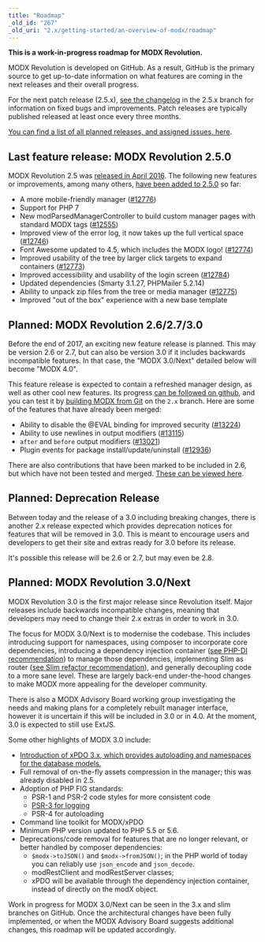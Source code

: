 ```yaml
---
title: "Roadmap"
_old_id: "267"
_old_uri: "2.x/getting-started/an-overview-of-modx/roadmap"
---
```


 **This is a work-in-progress roadmap for MODX Revolution.**

 MODX Revolution is developed on GitHub. As a result, GitHub is the primary source to get up-to-date information on what features are coming in the next releases and their overall progress. [](https://github.com/modxcms/revolution/milestones)

 For the next patch release (2.5.x), [see the changelog](https://github.com/modxcms/revolution/blob/2.5.x/core/docs/changelog.txt) in the 2.5.x branch for information on fixed bugs and improvements. Patch releases are typically published released at least once every three months.

 [You can find a list of all planned releases, and assigned issues, here](https://github.com/modxcms/revolution/milestones).

Last feature release: MODX Revolution 2.5.0
-------------------------------------------

 MODX Revolution 2.5 was [released in April 2016](https://modx.com/blog/2016/04/21/modx-revolution-2.5/). The following new features or improvements, among many others, [have been added to 2.5.0](https://github.com/modxcms/revolution/issues?q=milestone%3Av2.5.0-pl+is%3Aclosed) so far:

- A more mobile-friendly manager ([\#12776](https://github.com/modxcms/revolution/pull/12776))
- Support for PHP 7
- New modParsedManagerController to build custom manager pages with standard MODX tags ([\#12555](https://github.com/modxcms/revolution/pull/12555))
- Improved view of the error log, it now takes up the full vertical space ([\#12746](https://github.com/modxcms/revolution/pull/12746))
- Font Awesome updated to 4.5, which includes the MODX logo! ([\#12774](https://github.com/modxcms/revolution/pull/12774))
- Improved usability of the tree by larger click targets to expand containers ([\#12773](https://github.com/modxcms/revolution/pull/12773))
- Improved accessibility and usability of the login screen ([\#12784](https://github.com/modxcms/revolution/pull/12784))
- Updated dependencies (Smarty 3.1.27, PHPMailer 5.2.14)
- Ability to unpack zip files from the tree or media manager ([\#12775](https://github.com/modxcms/revolution/pull/12775))
- Improved "out of the box" experience with a new base template

Planned: MODX Revolution 2.6/2.7/3.0
------------------------------------

Before the end of 2017, an exciting new feature release is planned. This may be version 2.6 or 2.7, but can also be version 3.0 if it includes backwards incompatible features. In that case, the "MODX 3.0/Next" detailed below will become "MODX 4.0".

This feature release is expected to contain a refreshed manager design, as well as other cool new features. Its progress [can be followed on github](https://github.com/modxcms/revolution/issues?q=is%3Aclosed+milestone%3Av2.6.0), and you can test it by [building MODX from Git](https://docs.modx.com/revolution/2.x/getting-started/installation/git-installation) on the `2.x` branch. Here are some of the features that have already been merged:

- Ability to disable the @EVAL binding for improved security ([\#13224](https://github.com/modxcms/revolution/pull/13224))
- Ability to use newlines in output modifiers ([\#13115](https://github.com/modxcms/revolution/pull/13115))
- `after` and `before` output modifiers ([\#13021](https://github.com/modxcms/revolution/pull/13021))
- Plugin events for package install/update/uninstall ([\#12936](https://github.com/modxcms/revolution/pull/12936))

 There are also contributions that have been marked to be included in 2.6, but which have not been tested and merged. [These can be viewed here](https://github.com/modxcms/revolution/pulls?q=is%3Aopen+is%3Apr+milestone%3Av2.6.0).

Planned: Deprecation Release
----------------------------

 Between today and the release of a 3.0 including breaking changes, there is another 2.x release expected which provides deprecation notices for features that will be removed in 3.0. This is meant to encourage users and developers to get their site and extras ready for 3.0 before its release.

 It's possible this release will be 2.6 or 2.7, but may even be 2.8.

Planned: MODX Revolution 3.0/Next
---------------------------------

 MODX Revolution 3.0 is the first major release since Revolution itself. Major releases include backwards incompatible changes, meaning that developers may need to change their 2.x extras in order to work in 3.0.

 The focus for MODX 3.0/Next is to modernise the codebase. This includes introducing support for namespaces, using composer to incorporate core dependencies, introducing a dependency injection container ([see PHP-DI recommendation](https://github.com/modxcms/mab-recommendations/blob/master/php-di-adoption.md)) to manage those dependencies, implementing Slim as router ([see Slim refactor recommendation](https://github.com/modxcms/mab-recommendations/blob/master/slim-refactor.md)), and generally decoupling code to a more sane level. These are largely back-end under-the-hood changes to make MODX more appealing for the developer community.

 There is also a MODX Advisory Board working group investigating the needs and making plans for a completely rebuilt manager interface, however it is uncertain if this will be included in 3.0 or in 4.0. At the moment, 3.0 is expected to still use ExtJS.

 Some other highlights of MODX 3.0 include:

- [Introduction of xPDO 3.x, which provides autoloading and namespaces for the database models.](https://github.com/modxcms/mab-recommendations/blob/master/xpdo-3-model-refactor.md)
- Full removal of on-the-fly assets compression in the manager; this was already disabled in 2.5.
- Adoption of PHP FIG standards: 
  - PSR-1 and PSR-2 code styles for more consistent code
  - [PSR-3 for logging](https://github.com/modxcms/mab-recommendations/blob/master/psr3-logging-standard.md)
  - PSR-4 for autoloading
- Command line toolkit for MODX/xPDO
- Minimum PHP version updated to PHP 5.5 or 5.6.
- Deprecations/code removal for features that are no longer relevant, or better handled by composer dependencies: 
  - `$modx->toJSON()` and `$modx->fromJSON()`; in the PHP world of today you can reliably use `json_encode` and `json_decode`.
  - modRestClient and modRestServer classes;
  - xPDO will be available through the dependency injection container, instead of directly on the modX object.

 Work in progress for MODX 3.0/Next can be seen in the 3.x and slim branches on GitHub. Once the architectural changes have been fully implemented, or when the MODX Advisory Board suggests additional changes, this roadmap will be updated accordingly.